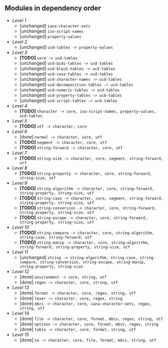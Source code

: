 ## Modules in dependency order ##

* _Level 1_
    * [unchanged] `iana-character-sets`
    * [unchanged] `iso-script-names`
    * [unchanged] `property-values`
* _Level 2_
    * [unchanged] `ucd-tables -> property-values`
* _Level 3_
    * **[TODO]** `core -> ucd-tables`
    * [unchanged] `ucd-bidi-tables -> ucd-tables`
    * [unchanged] `ucd-block-tables -> ucd-tables`
    * [unchanged] `ucd-case-tables -> ucd-tables`
    * [unchanged] `ucd-character-names -> ucd-tables`
    * [unchanged] `ucd-decomposition-tables -> ucd-tables`
    * [unchanged] `ucd-numeric-tables -> ucd-tables`
    * [unchanged] `ucd-property-tables -> ucd-tables`
    * [unchanged] `ucd-script-tables -> ucd-tables`
* _Level 4_
    * **[TODO]** `character -> core, iso-script-names, property-values, ucd-tables`
* _Level 5_
    * **[TODO]** `utf -> character, core`
* _Level 6_
    * [done] `normal -> character, core, utf`
    * **[TODO]** `segment -> character, core, utf`
    * **[TODO]** `string-forward -> character, core, utf`
* _Level 7_
    * **[TODO]** `string-size -> character, core, segment, string-forward, utf`
* _Level 8_
    * **[TODO]** `string-property -> character, core, string-forward, string-size, utf`
* _Level 9_
    * **[TODO]** `string-algorithm -> character, core, string-forward, string-property, string-size, utf`
    * **[TODO]** `string-case -> character, core, segment, string-forward, string-property, string-size, utf`
    * **[TODO]** `string-conversion -> character, core, string-forward, string-property, string-size, utf`
    * **[TODO]** `string-escape -> character, core, string-forward, string-property, string-size, utf`
* _Level 10_
    * **[TODO]** `string-compare -> character, core, string-algorithm, string-case, string-forward, utf`
    * **[TODO]** `string-manip -> character, core, string-algorithm, string-forward, string-property, string-size, utf`
* _Level 11_
    * [unchanged] `string -> string-algorithm, string-case, string-compare, string-conversion, string-escape, string-manip, string-property, string-size`
* _Level 12_
    * [done] `environment -> core, string, utf`
    * [done] `regex -> character, core, string, utf`
* _Level 13_
    * [done] `format -> character, core, regex, string, utf`
    * [done] `lexer -> character, core, regex, string`
    * [done] `mbcs -> character, core, iana-character-sets, regex, string, utf`
* _Level 14_
    * [done] `file -> character, core, format, mbcs, regex, string, utf`
    * [done] `options -> character, core, format, mbcs, regex, string`
    * [done] `table -> character, core, format, string, utf`
* _Level 15_
    * [done] `io -> character, core, file, format, mbcs, string, utf`
